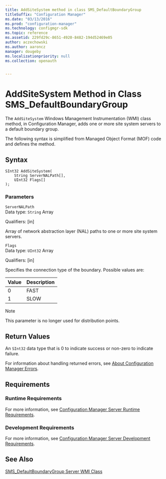 ```yaml
---
title: AddSiteSystem method in class SMS_DefaultBoundaryGroup
titleSuffix: "Configuration Manager"
ms.date: "03/13/2016"
ms.prod: "configuration-manager"
ms.technology: configmgr-sdk
ms.topic: reference
ms.assetid: 229fd29c-8651-4920-8482-194d52469e05
author: aczechowski
ms.author: aaroncz
manager: dougeby
ms.localizationpriority: null
ms.collection: openauth


---
```

# AddSiteSystem Method in Class SMS_DefaultBoundaryGroup
 The `AddSiteSystem` Windows Management Instrumentation (WMI) class method, in Configuration Manager, adds one or more site system servers to a default boundary group.  

 The following syntax is simplified from Managed Object Format (MOF) code and defines the method.  

## Syntax  

```  
SInt32 AddSiteSystem(  
    String ServerNALPath[],
    UInt32 Flags[]   
);  
```  

### Parameters  
 `ServerNALPath`  
 Data type: `String` Array

 Qualifiers: [in]  

 Array of network abstraction layer (NAL) paths to one or more site system servers.  

 `Flags`  
 Data type: `UInt32` Array

 Qualifiers: [in]  

 Specifies the connection type of the boundary. Possible values are:  

|Value|Description|  
|---|---|  
|0|FAST|  
|1|SLOW|   

> [!NOTE]
> This parameter is no longer used for distribution points.

## Return Values  
 An `SInt32` data type that is 0 to indicate success or non-zero to indicate failure.  

 For information about handling returned errors, see [About Configuration Manager Errors](../../../../../develop/core/understand/about-configuration-manager-errors.md).  

## Requirements  

### Runtime Requirements  
 For more information, see [Configuration Manager Server Runtime Requirements](../../../../../develop/core/reqs/server-runtime-requirements.md).  

### Development Requirements  
 For more information, see [Configuration Manager Server Development Requirements](../../../../../develop/core/reqs/server-development-requirements.md).  

## See Also  
 [SMS_DefaultBoundaryGroup Server WMI Class](../../../../../develop/reference/core/servers/configure/sms-defaultboundarygroup-server-wmi-class.md)
